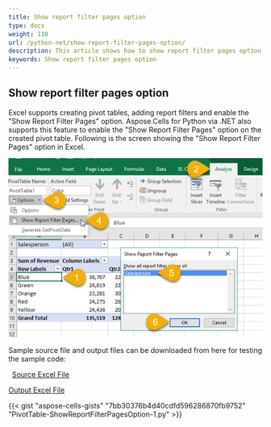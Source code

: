 ```yaml
---
title: Show report filter pages option
type: docs
weight: 110
url: /python-net/show-report-filter-pages-option/
description: This article shows how to show report filter pages option with Aspose.Cells for Python via .NET.
keywords: Show report filter pages option
---
```


## **Show report filter pages option**
Excel supports creating pivot tables, adding report filters and enable the "Show Report Filter Pages" option. Aspose.Cells for Python via .NET also supports this feature to enable the "Show Report Filter Pages" option on the created pivot table. Following is the screen showing the "Show Report Filter Pages" option in Excel.

![todo:image_alt_text](show-report-filter-pages-option_1.png)

Sample source file and output files can be downloaded from here for testing the sample code:

` `[Source Excel File](81920786.xlsx) 

[Output Excel File](81920787.xlsx)



{{< gist "aspose-cells-gists" "7bb30376b4d40cdfd596286870fb9752" "PivotTable-ShowReportFilterPagesOption-1.py" >}}
